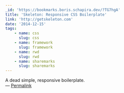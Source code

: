 ```yaml
---
_id: 'https://bookmarks.boris.schapira.dev/?TG7hgA'
title: 'Skeleton: Responsive CSS Boilerplate'
link: 'http://getskeleton.com'
date: '2014-12-15'
tags:
    - name: css
      slug: css
    - name: framework
      slug: framework
    - name: rwd
      slug: rwd
    - name: sharemarks
      slug: sharemarks
---
```


A dead simple, responsive boilerplate. <br>&#8212;
<a href="https://bookmarks.boris.schapira.dev/?TG7hgA" title="Permalink">Permalink</a>
